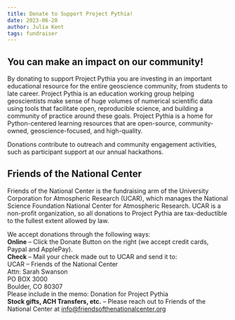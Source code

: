 ```yaml
---
title: Donate to Support Project Pythia!
date: 2023-06-28
author: Julia Kent
tags: fundraiser
---
```


## You can make an impact on our community!
By donating to support Project Pythia you are investing in an important educational resource for the entire geoscience community, from students to late career. Project Pythia is an education working group helping geoscientists make sense of huge volumes of numerical scientific data using tools that facilitate open, reproducible science, and building a community of practice around these goals. Project Pythia is a home for Python-centered learning resources that are open-source, community-owned, geoscience-focused, and high-quality.

Donations contribute to outreach and community engagement activities, such as participant support at our annual hackathons.

## Friends of the National Center
Friends of the National Center is the fundraising arm of the University Corporation for Atmospheric Research (UCAR), which manages the National Science Foundation National Center for Atmospheric Research. UCAR is a non-profit organization, so all donations to Project Pythia are tax-deductible to the fullest extent allowed by law.

We accept donations through the following ways: <br>
**Online** – Click the Donate Button on the right (we accept credit cards, Paypal and ApplePay). <br>
**Check** – Mail your check made out to UCAR and send it to: <br>
UCAR – Friends of the National Center <br>
Attn: Sarah Swanson <br>
PO BOX 3000 <br>
Boulder, CO 80307 <br>
Please include in the memo: Donation for Project Pythia <br>
**Stock gifts, ACH Transfers, etc.** – Please reach out to Friends of the National Center at info@friendsofthenationalcenter.org

<script>
(function(f,u,n,r,a,i,s,e){var data={window:window,document:document,tag:"script",data:"funraise",orgId:f,uri:u,common:n,client:r,script:a};var scripts;var funraiseScript;data.window[data.data]=data.window[data.data]||[];if(data.window[data.data].scriptIsLoading||data.window[data.data].scriptIsLoaded)return;data.window[data.data].loading=true;data.window[data.data].push("init",data);scripts=data.document.getElementsByTagName(data.tag)[0];funraiseScript=data.document.createElement(data.tag);funraiseScript.async=true;funraiseScript.src=data.uri+data.common+data.script+"?orgId="+data.orgId;scripts.parentNode.insertBefore(funraiseScript,scripts)})('79cd49fa-a550-4baa-a6d9-1913aae826df','https://assets.funraise.io','/widget/common/2.0','/widget/client','/inject-form.js');
</script>

<script>
    window.funraise.push('create', { form: 36005 }, {
        selector: '#fr-placed-form-container-36005',
        type: 'grow_contained',
    });
</script>

<div id="fr-placed-form-container-36005" style="min-height: 816px;"></div>
